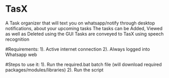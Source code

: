 # TasX
A Task organizer that will text you on whatsapp/notify through desktop notifications, about your upcoming tasks 
The tasks can be Added, Viewed as well as Deleted using the GUI
Tasks are conveyed to TasX using speech recognition

#Requirements:
1). Active internet connection
2). Always logged into Whatsapp web 

#Steps to use it:
1). Run the required.bat batch file (will download required packages/modules/libraries)
2). Run the script
